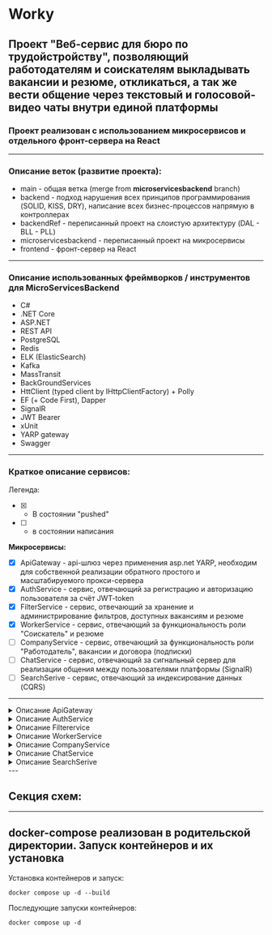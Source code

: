 # Worky
## Проект "Веб-сервис для бюро по трудойстройству", позволяющий работодателям и соискателям выкладывать вакансии и резюме, откликаться, а так же вести общение через текстовый и голосовой-видео чаты внутри единой платформы
### Проект реализован с использованием **микросервисов** и отдельного фронт-сервера на **React**
---

### Описание веток (развитие проекта):
* main - общая ветка (merge from **microservicesbackend** branch)
* backend - подход нарушения всех принципов программирования (SOLID, KISS, DRY), написание всех бизнес-процессов напрямую в контроллерах
* backendRef - переписанный проект на слоистую архитектуру (DAL - BLL - PLL)
* microservicesbackend - переписанный проект на микросервисы
* frontend - фронт-сервер на React
---

### Описание использованных фреймворков / инструментов для MicroServicesBackend
- C#
- .NET Core
- ASP.NET
- REST API
- PostgreSQL
- Redis
- ELK (ElasticSearch)
- Kafka
- MassTransit 
- BackGroundServices
- HttClient (typed client by IHttpClientFactory) + Polly
- EF (+ Code First), Dapper
- SignalR
- JWT Bearer
- xUnit
- YARP gateway
- Swagger
---

### Краткое описание сервисов:

Легенда:
- [x] - В состоянии "pushed"
- [ ] - в состоянии написания

**Микросервисы:**
- [x] ApiGateway - api-шлюз через применения asp.net YARP, необходим для собственной реализации обратного простого и масштабируемого прокси-сервера
- [x] AuthService - сервис, отвечающий за регистрацию и авторизацию пользователя за счёт JWT-token
- [x] FilterService - сервис, отвечающий за хранение и администрирование фильтров, доступных вакансиям и резюме
- [x] WorkerService - сервис, отвечающий за функциональность роли "Соискатель" и резюме
- [ ] CompanyService - сервис, отвечающий за функциональность роли "Работодатель", вакансии и договора (подписки)
- [ ] ChatService - сервис, отвечающий за сигнальный сервер для реализации общения между пользователями платформы (SignalR)
- [ ] SearchSerive - сервис, отвечающий за индексирование данных (CQRS)
---
<details><summary>Описание ApiGateway</summary>
  
</details>
<details><summary>Описание AuthService</summary>
  
</details>
<details><summary>Описание Filterervice</summary>
  
</details>
<details><summary>Описание WorkerService</summary>
  
</details>
<details><summary>Описание CompanyService</summary>
  
</details>
<details><summary>Описание ChatService</summary>
  
</details>
<details><summary>Описание SearchSerive</summary>
  
</details>
---

## Секция схем:

---

## **docker-compose** реализован в родительской директории. Запуск контейнеров и их установка

Установка контейнеров и запуск:

``` shell
docker compose up -d --build
```

Последующие запуски контейнеров:

``` shell
docker compose up -d
```


